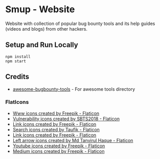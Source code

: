 # Smup - Website

Website with collection of popular bug bounty tools and its help guides (videos and blogs) from other hackers.

## Setup and Run Locally

```
npm install
npm start
```

## Credits

- [awesome-bugbounty-tools](https://github.com/vavkamil/awesome-bugbounty-tools) - For awesome tools directory

### FlatIcons

- <a href="https://www.flaticon.com/free-icons/www" title="www icons">Www icons created by Freepik - Flaticon</a>
- <a href="https://www.flaticon.com/free-icons/vulnerability" title="vulnerability icons">Vulnerability icons created by SBTS2018 - Flaticon</a>
- <a href="https://www.flaticon.com/free-icons/link" title="link icons">Link icons created by Freepik - Flaticon</a>
- <a href="https://www.flaticon.com/free-icons/search" title="search icons">Search icons created by Taufik - Flaticon</a>
- <a href="https://www.flaticon.com/free-icons/link" title="link icons">Link icons created by Freepik - Flaticon</a>
- <a href="https://www.flaticon.com/free-icons/left-arrow" title="left arrow icons">Left arrow icons created by Md Tanvirul Haque - Flaticon</a>
- <a href="https://www.flaticon.com/free-icons/youtube" title="youtube icons">Youtube icons created by Freepik - Flaticon</a>
- <a href="https://www.flaticon.com/free-icons/medium" title="medium icons">Medium icons created by Freepik - Flaticon</a>
